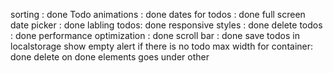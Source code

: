 sorting : done
Todo animations : done
dates for todos : done
full screen date picker : done
labling todos: done
responsive styles : done
delete todos : done
performance optimization : done
scroll bar : done
save todos in localstorage
show empty alert if there is no todo
max width for container: done
delete on done elements goes under other
